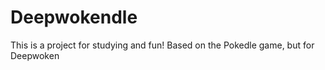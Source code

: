 # Deepwokendle
This is a project for studying and fun! Based on the Pokedle game, but for Deepwoken
